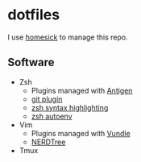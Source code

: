 # dotfiles
I use [homesick](https://github.com/technicalpickles/homesick) to manage this repo.

## Software
* Zsh
	* Plugins managed with [Antigen](https://github.com/zsh-users/antigen)
	* [git plugin](https://github.com/robbyrussell/oh-my-zsh/wiki/Plugin:git)
	* [zsh syntax highlighting](https://github.com/zsh-users/zsh-syntax-highlighting)
	* [zsh autoenv](https://github.com/zpm-zsh/autoenv)
* Vim
	* Plugins managed with [Vundle](https://github.com/VundleVim/Vundle.vim)
	* [NERDTree](https://github.com/scrooloose/nerdtree)
* Tmux

